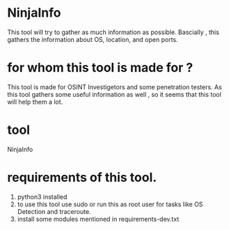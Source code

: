 # NinjaInfo
This tool will try to gather as much information as possible. Bascially , this gathers the information about OS, location, and open ports.

# for whom this tool is made for ?
This tool is made for OSINT Investigetors and some penetration testers. As this tool gathers some useful information as well , so it seems that this 
tool will help them a lot.

# tool
NinjaInfo

# requirements of this tool.
1. python3 installed
2. to use this tool use sudo or run this as root user for tasks like OS Detection and traceroute.
3. install some modules mentioned in requirements-dev.txt
